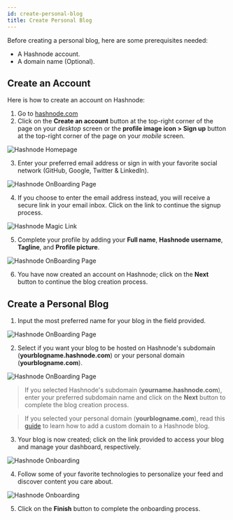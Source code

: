 ```yaml
---
id: create-personal-blog
title: Create Personal Blog
---
```


Before creating a personal blog, here are some prerequisites needed:

- A Hashnode account.
- A domain name (Optional).

## Create an Account

Here is how to create an account on Hashnode:

1. Go to [hashnode.com](https://hashnode.com)
2. Click on the **Create an account** button at the top-right corner of the page on your *desktop* screen or the **profile image icon > Sign up** button at the top-right corner of the page on your *mobile*  screen.

![Hashnode Homepage](https://cdn.hashnode.com/res/hashnode/image/upload/v1610490351639/9zdUAZR9u.png?auto=compress)

3. Enter your preferred email address or sign in with your favorite social network (GitHub, Google, Twitter & LinkedIn).

![Hashnode OnBoarding Page](https://cdn.hashnode.com/res/hashnode/image/upload/v1600710189887/YGLqppj48.png?auto=compress)

4. If you choose to enter the email address instead, you will receive a secure link in your email inbox. Click on the link to continue the signup process.

![Hashnode Magic Link](https://cdn.hashnode.com/res/hashnode/image/upload/v1600710542815/cUbNrkYSh.png?auto=compress)

5. Complete your profile by adding your **Full name**, **Hashnode username**, **Tagline**, and **Profile picture**.

![Hashnode OnBoarding Page](https://cdn.hashnode.com/res/hashnode/image/upload/v1600710658744/7-rpYnFTd.png?auto=compress)

6. You have now created an account on Hashnode; click on the **Next** button to continue the blog creation process.

## Create a Personal Blog

1. Input the most preferred name for your blog in the field provided.

![Hashnode OnBoarding Page](https://cdn.hashnode.com/res/hashnode/image/upload/v1600711166464/Y3-ieFtCJ.png?auto=compress)

2. Select if you want your blog to be hosted on Hashnode's subdomain (**yourblogname.hashnode.com**) or your personal domain (**yourblogname.com**).

![Hashnode OnBoarding Page](https://cdn.hashnode.com/res/hashnode/image/upload/v1600711188586/zHcmEXV-0.png?auto=compress)

> If you selected Hashnode's subdomain (**yourname.hashnode.com**), enter your preferred subdomain name and click on the **Next** button to complete the blog creation process.

> If you selected your personal domain (**yourblogname.com**), read this [guide](mapping-domain) to learn how to add a custom domain to a Hashnode blog.

3. Your blog is now created; click on the link provided to access your blog and manage your dashboard, respectively.

![Hashnode Onboarding](https://cdn.hashnode.com/res/hashnode/image/upload/v1601047578228/1h9uTaUbQ.png?auto=compress)

4. Follow some of your favorite technologies to personalize your feed and discover content you care about.

![Hashnode Onboarding](https://cdn.hashnode.com/res/hashnode/image/upload/v1601047751343/cL1TOE6eW.png?auto=compress)

5. Click on the **Finish** button to complete the onboarding process.
